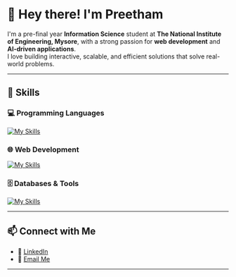 # 👋 Hey there! I'm Preetham

I'm a pre-final year **Information Science** student at **The National Institute of Engineering, Mysore**, with a strong passion for **web development** and **AI-driven applications**.  
I love building interactive, scalable, and efficient solutions that solve real-world problems.

---

## 🚀 Skills

### 💻 Programming Languages
[![My Skills](https://skillicons.dev/icons?i=js,java,python,c)](https://skillicons.dev)

### 🌐 Web Development
[![My Skills](https://skillicons.dev/icons?i=react,nodejs,html,css)](https://skillicons.dev)

### 🗄️ Databases & Tools
[![My Skills](https://skillicons.dev/icons?i=mongodb,mysql)](https://skillicons.dev)

---

## 📫 Connect with Me

- 🔗 [LinkedIn](https://www.linkedin.com/in/preetham-b-9b8671263/)  
- 📧 [Email Me](mailto:bpreetham58@gmail.com)

---
